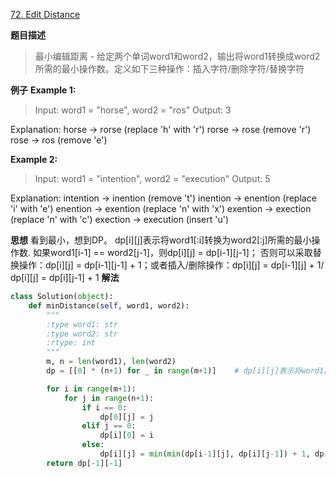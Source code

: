 [72. Edit Distance](https://leetcode.com/problems/edit-distance/description/)

**题目描述**
> 最小编辑距离 - 给定两个单词word1和word2，输出将word1转换成word2所需的最小操作数。定义如下三种操作：插入字符/删除字符/替换字符

**例子**
**Example 1:**
> Input: word1 = "horse", word2 = "ros"
Output: 3

Explanation: 
horse -> rorse (replace 'h' with 'r')
rorse -> rose (remove 'r')
rose -> ros (remove 'e')

**Example 2:**
> Input: word1 = "intention", word2 = "execution"
Output: 5

Explanation: 
intention -> inention (remove 't')
inention -> enention (replace 'i' with 'e')
enention -> exention (replace 'n' with 'x')
exention -> exection (replace 'n' with 'c')
exection -> execution (insert 'u')

**思想**
看到最小，想到DP。
dp[i][j]表示将word1[:i]转换为word2[:j]所需的最小操作数.
如果word1[i-1] == word2[j-1]，则dp[i][j] = dp[i-1][j-1]；
否则可以采取替换操作：dp[i][j] = dp[i-1][j-1] + 1；或者插入/删除操作：dp[i][j] = dp[i-1][j] + 1/ dp[i][j] = dp[i][j-1] + 1
**解法**
```python
class Solution(object):
    def minDistance(self, word1, word2):
        """
        :type word1: str
        :type word2: str
        :rtype: int
        """
        m, n = len(word1), len(word2)
        dp = [[0] * (n+1) for _ in range(m+1)]    # dp[i][j]表示将word1[:i]转换成word2[:j]所需的最小操作数

        for i in range(m+1):
            for j in range(n+1):
                if i == 0:
                    dp[0][j] = j
                elif j == 0:
                    dp[i][0] = i
                else:
                    dp[i][j] = min(min(dp[i-1][j], dp[i][j-1]) + 1, dp[i-1][j-1] + (word1[i-1] != word2[j-1]))
        return dp[-1][-1]
```